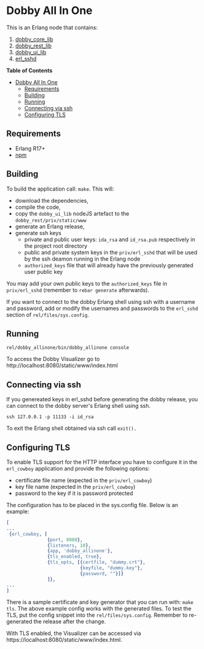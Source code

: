 # Dobby All In One

This is an Erlang node that contains:

1. [dobby_core_lib](https://github.com/ivanos/dobby_core_lib)
2. [dobby_rest_lib](https://github.com/ivanos/dobby_rest_lib)
3. [dobby_ui_lib](https://github.com/ivanos/dobby_ui_lib)
3. [erl_sshd](https://github.com/marcsugiyama/erl_sshd)

**Table of Contents**

- [Dobby All In One](#dobby-all-in-one)
    - [Requirements](#requirements)
    - [Building](#building)
    - [Running](#running)
    - [Connecting via ssh](#connecting-via-ssh)
    - [Configuring TLS](#configuring-tls)

## Requirements
- Erlang R17+
- [npm](https://www.npmjs.com/)

## Building
To build the application call: `make`. This will:

* download the dependencies,
* compile the code,
* copy the `dobby_ui_lib` nodeJS artefact to the `dobby_rest/priv/static/www`
* generate an Erlang release,
* generate ssh keys
  * private and public user keys: `ida_rsa` and `id_rsa.pub` respectively
  in the project root directory
  * public and private system keys in the `priv/erl_sshd` that will be used
  by the ssh deamon running in the Erlang node
  * `authorized_keys` file that will already have the previously generated
  user public key

You may add your own public keys to the `authorized_keys` file in
`priv/erl_sshd` (remember to `rebar generate` afterwards).

If you want to connect to the dobby Erlang shell using ssh with
a username and password, add or modify the usernames and passwords
to the `erl_sshd` section of `rel/files/sys.config`.

## Running

```
rel/dobby_allinone/bin/dobby_allinone console
```

To access the Dobby Visualizer go to http://localhost:8080/static/www/index.html

## Connecting via ssh
If you genereated keys in erl_sshd before generating the dobby release,
you can connect to the dobby server's Erlang shell using ssh.
```
ssh 127.0.0.1 -p 11133 -i id_rsa
```

To exit the Erlang shell obtained via ssh call `exit().`

## Configuring TLS

To enable TLS support for the HTTP interface you have to configure it in the `erl_cowboy`
application and provide the following options:

* certificate file name (expected in the `priv/erl_cowboy`)
* key file name (expected in the `priv/erl_cowboy`)
* password to the key if it is password protected

The configuration has to be placed in the sys.config file. Below is an example:
```erlang
[
...
 {erl_cowboy, [
               {port, 8080},
               {listeners, 10},
               {app, 'dobby_allinone'},
               {tls_enabled, true},
               {tls_opts, [{certfile, "dummy.crt"},
                           {keyfile, "dummy.key"},
                           {password, ""}]}
               ]},
...
]
```

There is a sample certificate and key generator that you can run with:
`make tls`.
The above example config works with the generated files. To test the TLS,
put the config snippet into the `rel/files/sys.config`. Remember
to re-generated the release after the change.

With TLS enabled, the Visualizer can be accessed via https://localhost:8080/static/www/index.html.
